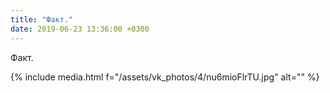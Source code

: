 ```yaml
---
title: "Факт."
date: 2019-06-23 13:36:00 +0300
---
```


Факт.

{% include media.html f="/assets/vk_photos/4/nu6mioFlrTU.jpg" alt="" %}
